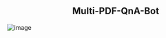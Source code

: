 <h2 align="center"> Multi-PDF-QnA-Bot</h2>

![image](https://github.com/KDcommits/Multi-PDF-QnA-Bot/assets/124420761/5ffecae0-3f68-40f7-bf61-eb9094f3ea00)

